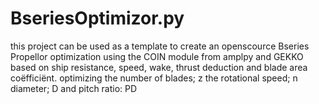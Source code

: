 # BseriesOptimizor.py
this project can be used as a template to create an openscource Bseries Propellor optimization using the COIN module from amplpy and GEKKO based on ship resistance, speed, wake, thrust deduction and blade area coëfficiënt.  optimizing the number of blades; z the rotational speed; n diameter; D and pitch ratio: PD

